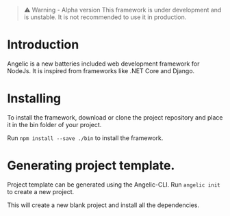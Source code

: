 > ⚠️ Warning - Alpha version
This framework is under development and is unstable. It is not recommended to use it in production.

# Introduction
Angelic is a new batteries included web development framework for NodeJs. It is inspired from frameworks like .NET Core and Django.

# Installing
To install the framework, download or clone the project repository and place it in the bin folder of your project.

Run `npm install --save ./bin` to install the framework.

# Generating project template.
Project template can be generated using the Angelic-CLI. Run `angelic init` to create a new project.

This will create a new blank project and install all the dependencies.